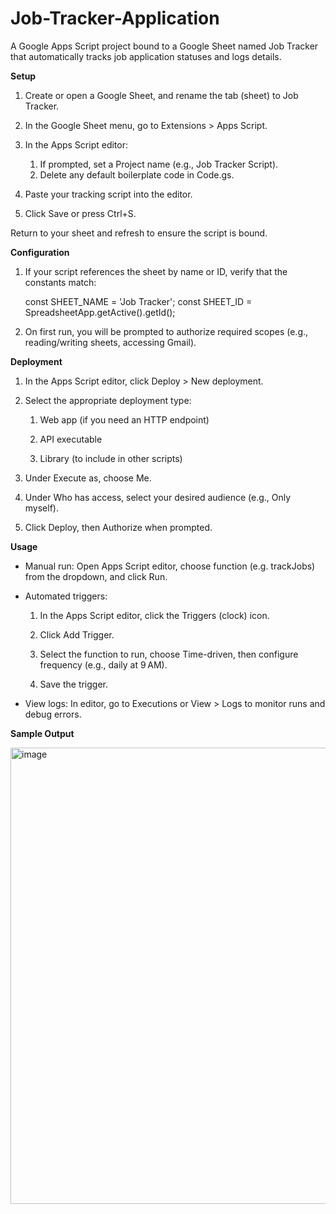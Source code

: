 # Job-Tracker-Application

A Google Apps Script project bound to a Google Sheet named Job Tracker that automatically tracks job application statuses and logs details.

**Setup**

1. Create or open a Google Sheet, and rename the tab (sheet) to Job Tracker.

2. In the Google Sheet menu, go to Extensions > Apps Script.

3. In the Apps Script editor:

    1. If prompted, set a Project name (e.g., Job Tracker Script).
    2. Delete any default boilerplate code in Code.gs.

4. Paste your tracking script into the editor.

5. Click Save or press Ctrl+S.

Return to your sheet and refresh to ensure the script is bound.

**Configuration**

1. If your script references the sheet by name or ID, verify that the constants match:

    const SHEET_NAME = 'Job Tracker';
    const SHEET_ID   = SpreadsheetApp.getActive().getId();

2. On first run, you will be prompted to authorize required scopes (e.g., reading/writing sheets, accessing Gmail).

**Deployment**

1. In the Apps Script editor, click Deploy > New deployment.

2. Select the appropriate deployment type:

    1. Web app (if you need an HTTP endpoint)
    
    2. API executable
    
    3. Library (to include in other scripts)

3. Under Execute as, choose Me.

4. Under Who has access, select your desired audience (e.g., Only myself).

5. Click Deploy, then Authorize when prompted.

**Usage**

- Manual run: Open Apps Script editor, choose function (e.g. trackJobs) from the dropdown, and click Run.

- Automated triggers:

    1. In the Apps Script editor, click the Triggers (clock) icon.
    
    2. Click Add Trigger.
    
    3. Select the function to run, choose Time-driven, then configure frequency (e.g., daily at 9 AM).
    
    4. Save the trigger.

- View logs: In editor, go to Executions or View > Logs to monitor runs and debug errors.

**Sample Output**

<img width="1457" height="730" alt="image" src="https://github.com/user-attachments/assets/0565377e-7fdd-4cef-af1e-c52c888fd328" />
